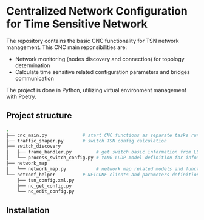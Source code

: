 # Centralized Network Configuration for Time Sensitive Network

The repository contains the basic CNC functionality for TSN network management. This CNC main reponsibilities are:
- Network monitoring (nodes discovery and connection) for topology determination
- Calculate time sensitive related configuration parameters and bridges communication

The project is done in Python, utilizing virtual environment management with Poetry.
## Project structure


```sh
.
├── cnc_main.py             # start CNC functions as separate tasks running in parallel
├── traffic_shaper.py       # switch TSN config calculation
├── switch_discovery
│   ├── frame_handler.py         # get switch basic information from LLDP frame
│   └── process_switch_config.py # YANG LLDP model definition for infomation retrieval
├── network_map
│   └── network_map.py           # network map related models and functions
└── netconf_helper          # NETCONF clients and parameters definition
    ├── tsn_config.xml.py
    ├── nc_get_config.py
    └── nc_edit_config.py
```


## Installation

